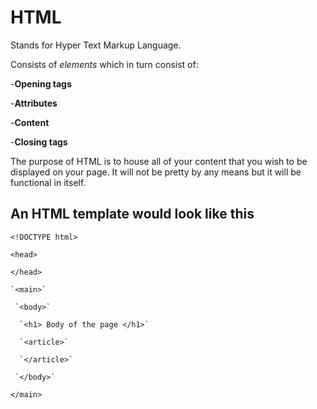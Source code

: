 # HTML
Stands for Hyper Text Markup Language.

Consists of *elements* which in turn consist of:

-**Opening tags**

-**Attributes**

-**Content**

-**Closing tags**

The purpose of HTML is to house all of your content that you wish to be displayed on your page. It will not be pretty by any means but it will be functional in itself.

## An HTML template would look like this
 `<!DOCTYPE html>`
 
  `<head>`
  
   `</head>`
 
    `<main>`
 
     `<body>`
  
      `<h1> Body of the page </h1>`
    
      `<article>`
   
      `</article>`
   
     `</body>`
  
   `</main>`
     
